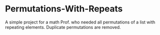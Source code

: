 # Permutations-With-Repeats
A simple project for a math Prof. who needed all permutations of a list with repeating elements. Duplicate permutations are removed.
